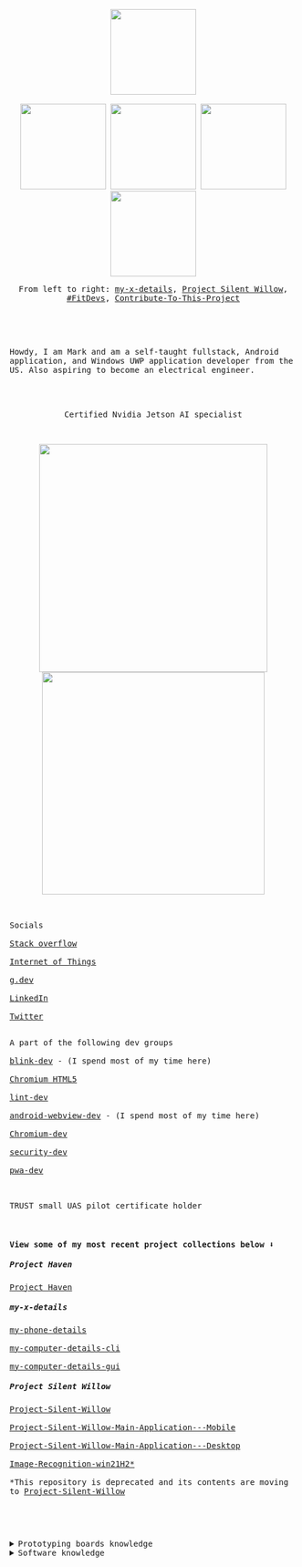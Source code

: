 <kbd>
<p align="center">
<a href="https://324hz.dev/"><img src="https://user-images.githubusercontent.com/92825997/195960427-6c16477d-bbc7-4f28-a264-0e2614266c49.png" width="150"/></a><br><br>
<a href="https://github.com/stars/win21H2/lists/my-x-details"><img src="https://user-images.githubusercontent.com/92825997/195734469-fd73b7ff-951a-4095-b59a-99b692a2a8ba.png" width="150"/></a>
<a href="https://github.com/stars/win21H2/lists/project-silent-willow"><img src="https://user-images.githubusercontent.com/92825997/195734501-5d8fcb99-fd95-46bd-987f-cd71f425e52b.png" width="150"/></a>
<a href="https://github.com/FitDevs-withKat"><img src="https://user-images.githubusercontent.com/92825997/195959293-a02e7dca-014f-4de7-9bd7-32200005276c.png" width="150"/></a>
<a href="https://github.com/Syknapse/Contribute-To-This-Project"><img src="https://user-images.githubusercontent.com/92825997/204109240-d9d86bce-d1f5-4f24-b4fb-363a7ed6c089.png" width="150"/></a>

</p>
<p align="center">From left to right: <a href="https://github.com/stars/win21H2/lists/my-x-details">my-x-details</a>,
 <a href="https://github.com/stars/win21H2/lists/project-silent-willow">Project Silent Willow</a>,
 <a href="https://github.com/FitDevs-withKat">#FitDevs</a>, 
 <a href="https://github.com/Syknapse/Contribute-To-This-Project">Contribute-To-This-Project</a><br><br></p>
<br>
<br>
<br>
Howdy, I am Mark and am a self-taught fullstack, Android application, and Windows UWP application developer from the US. Also aspiring to become an electrical engineer.<br><br><br><br>
 <p align="center">Certified Nvidia Jetson AI specialist</p><br>
<p align="center">
 <img width="400" src="https://user-images.githubusercontent.com/92825997/204044652-38141b92-9a75-4ddd-9f7b-7e64c8ee3cb5.png">
 <img width="390" src="https://user-images.githubusercontent.com/92825997/204045385-13006241-5e5b-416b-b88e-8da46f258d59.png">
</p>


<br><br>
Socials<br><br>
<a href="https://stackoverflow.com/users/19235706/324hz">Stack overflow</a><br><br>
<a href="https://iot.stackexchange.com/users/17149/324hz">Internet of Things</a><br><br>
<a href="https://g.dev/324hz">g.dev</a><br><br>
<a href="https://www.linkedin.com/in/mark-pushisnky/">LinkedIn</a><br><br>
<a href="https://twitter.com/win21H2">Twitter</a><br><br>


A part of the following dev groups<br><br>
<a href="https://groups.google.com/a/chromium.org/g/blink-dev">blink-dev</a> - (I spend most of my time here)<br><br>
<a href="https://groups.google.com/a/chromium.org/g/chromium-html5">Chromium HTML5</a><br><br>
<a href="https://groups.google.com/g/lint-dev">lint-dev</a><br><br>
<a href="https://groups.google.com/a/chromium.org/g/android-webview-dev">android-webview-dev</a> - (I spend most of my time here)<br><br>
<a href="https://groups.google.com/a/chromium.org/g/chromium-dev">Chromium-dev</a><br><br>
<a href="https://groups.google.com/a/chromium.org/g/security-dev">security-dev</a><br><br>
<a href="https://groups.google.com/a/chromium.org/g/pwa-dev">pwa-dev</a><br><br><br>

TRUST small UAS pilot certificate holder<br><br><br>

#### View some of my most recent project collections below ⬇️
##### Project Haven
 <a href="https://github.com/win21H2/Project-Haven">Project Haven</a><br>
##### my-x-details
<a href="https://github.com/win21H2/my-phone-details">my-phone-details</a><br><br>
<a href="https://github.com/win21H2/my-computer-details-cli">my-computer-details-cli</a><br><br>
<a href="https://github.com/win21H2/my-computer-details-gui">my-computer-details-gui</a><br>
##### Project Silent Willow
<a href="https://github.com/win21H2/Project-Silent-Willow">Project-Silent-Willow</a><br><br>
<a href="https://github.com/win21H2/Project-Silent-Willow-Main-Application---Mobile">Project-Silent-Willow-Main-Application---Mobile</a><br><br>
<a href="https://github.com/win21H2/Project-Silent-Willow-Main-Application---Desktop-CLI">Project-Silent-Willow-Main-Application---Desktop</a><br><br>
<a href="https://github.com/win21H2/Image-Recognition-win21H2">Image-Recognition-win21H2*</a><br><br>
*This repository is deprecated and its contents are moving to <a href="https://github.com/win21H2/Project-Silent-Willow">Project-Silent-Willow</a>

<br><br><br>
<details>
<summary>Prototyping boards knowledge</summary>
<br>
AI:<br>
 - Nvidia Jetson Nano<br><br>
 - Google Coral<br><br>
DIY/Development<br>
 - Arduino Uno<br><br>
 - Arduino Uno Mini<br><br>
 - Arudino Pro Mini<br><br>
 - Arduino Pro Micro<br><br>
 - Arduino Mega 2560<br><br>
 - Arduino Leonardo<br><br>
 - Raspberry pi Zero 2W<br><br>
Wifi Enabled<br>
 - ESP32 devkitC<br><br>
 - ESP32 Camera Module<br><br>
SBCs<br>
 - Lattepanda Alpha (I forgot the model number)<br><br>
 - Intel Edison<br><br>
</details>

<details>
<summary>Software knowledge</summary>
<br>
Code Development<br>
 - Visual Studio 2022<br><br>
 - Visual Studio Code<br><br>
 - Android Studio<br><br><br>
 - Github Desktop<br><br>
 - Arduino IDE (1.8.9 & 2.0.0)<br><br>
 - Mu Editor<br><br>
 - Mircosoft Power Automate<br><br>
 - Firebase<br><br>
 - Docker Desktop<br><br>
 - WatchFaceStudio<br><br>
Designing/CAD/CAM<br>
 - LTspice XVII<br><br>
 - KiCAD<br><br>
 - OpenSim<br><br>
 - Fusion 360<br><br>
 - Blender<br><br>
 - Structural Bridge Design 2022 (Autodesk)<br><br>
 - Flashprint<br><br>
 - 2D Design<br><br>
 - Vernier Graphical Analysys<br><br>
 - Ultimaker Cura<br><br>
Others<br>
 - Desmos<br><br>
</details>
